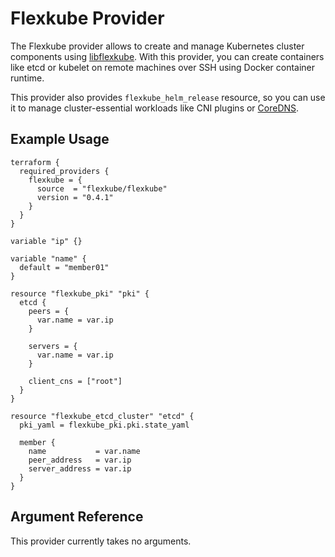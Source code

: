 # Flexkube Provider

The Flexkube provider allows to create and manage Kubernetes cluster components using [libflexkube](https://github.com/flexkube/libflexkube). With this provider, you can create containers like etcd or kubelet on remote machines over SSH using Docker container runtime.

This provider also provides `flexkube_helm_release` resource, so you can use it to manage cluster-essential workloads like CNI plugins or [CoreDNS](https://coredns.io/).

## Example Usage

```hcl
terraform {
  required_providers {
    flexkube = {
      source  = "flexkube/flexkube"
      version = "0.4.1"
    }
  }
}

variable "ip" {}

variable "name" {
  default = "member01"
}

resource "flexkube_pki" "pki" {
  etcd {
    peers = {
      var.name = var.ip
    }

    servers = {
      var.name = var.ip
    }

    client_cns = ["root"]
  }
}

resource "flexkube_etcd_cluster" "etcd" {
  pki_yaml = flexkube_pki.pki.state_yaml

  member {
    name           = var.name
    peer_address   = var.ip
    server_address = var.ip
  }
}
```

## Argument Reference

This provider currently takes no arguments.
